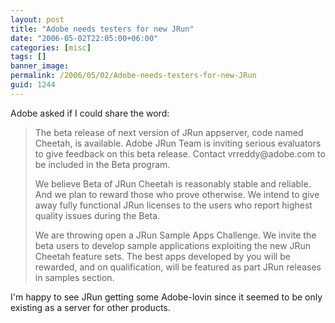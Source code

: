 ```yaml
---
layout: post
title: "Adobe needs testers for new JRun"
date: "2006-05-02T22:05:00+06:00"
categories: [misc]
tags: []
banner_image: 
permalink: /2006/05/02/Adobe-needs-testers-for-new-JRun
guid: 1244
---
```


Adobe asked if I could share the word:

<blockquote>
The beta release of next version of JRun appserver,  code named Cheetah, is available. Adobe JRun Team is inviting serious evaluators to give feedback on this beta release.
Contact vrreddy@adobe.com to be included in the Beta program.

We believe Beta of JRun Cheetah is reasonably stable and reliable. And we plan to reward those who prove otherwise. We intend to give away fully functional JRun licenses to
the users who report highest quality issues during the Beta.

We are throwing open a JRun Sample Apps Challenge. We invite the beta users to develop sample applications exploiting the new JRun Cheetah feature sets. The best apps developed by you will be rewarded, and on qualification, will be featured as part JRun releases in samples section.
</blockquote>

I'm happy to see JRun getting some Adobe-lovin since it seemed to be only existing as a server for other products.